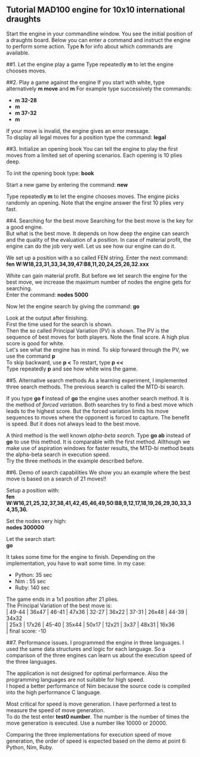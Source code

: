 
## Tutorial MAD100 engine for 10x10 international draughts

Start the engine in your commandline window. 
You see the initial position of a draughts board.
Below you can enter a command and instruct the engine to perform some action.
Type  **h**  for info about which commands are available.

##1. Let the engine play a game
Type repeatedly  **m**  to let the engine chooses moves.

##2. Play a game against the engine
If you start with white, type alternatively **m move** and **m**
For example type successively the commands:
- **m 32-28**
- **m**
- **m 37-32**
- **m**

If your move is invalid, the engine gives an error message.  
To display all legal moves for a position type the command: **legal**

##3. Initialize an opening book
You can tell the engine to play the first moves from a limited set of opening
scenarios. Each opening is 10 plies deep.  

To init the opening book type: **book**  

Start a new game by entering the command: **new**  

Type repeatedly **m** to let the engine chooses moves. The engine picks randomly 
an opening. Note that the engine answer the first 10 plies very fast.

##4. Searching for the best move
Searching for the best move is the key for a good engine.  
But what is the best move. It depends on how deep the engine can search and the
quality of the evaluation of a position. In case of material profit, the engine
can do the job very well. Let us see how our engine can do it.  

We set up a position with a so called FEN string. Enter the next command:  
**fen W:W18,23,31,33,34,39,47:B8,11,20,24,25,26,32.xxx**  

White can gain material profit. But before we let search the engine for the
best move, we increase the maximum number of nodes the engine gets for searching.  
Enter the command: **nodes 5000**  

Now let the engine search by giving the command: **go**  

Look at the output after finishing.  
First the time used for the search is shown.  
Then the so called Principal Variation (PV) is shown. The PV is the sequence of best
moves for both players. Note the final score. A high plus score is good for white.  
Let's see what the engine has in mind.
To skip forward through the PV, we use the command **p**   
To skip backward, use **p <**  To restart, type **p <<**  
Type repeatedly **p** and see how white wins the game.

##5. Alternative search methods
As a learning experiment, I implemented three search methods. The previous search
is called the MTD-bi search.  

If you type **go f** instead of **go** the engine uses another search method.
It is the method of *forced variation*. Both searches try to find a best move which
leads to the highest score. But the forced variation limits his move sequences to
moves where the opponent is forced to capture. The benefit is speed. But it does
not always lead to the best move.  

A third method is the well known *alpha-beta search*. Type **go ab** instead of
**go** to use this method. It is comparable with the first method. Allthough we
make use of aspiration windows for faster results, the MTD-bi method beats the
alpha-beta search in execution speed.  
Try the three methods in the example described before.

##6. Demo of search capabilities
We show you an example where the best move is based on a search of 21 moves!!  

Setup a position with:  
**fen W:W16,21,25,32,37,38,41,42,45,46,49,50:B8,9,12,17,18,19,26,29,30,33,34,35,36.**  

Set the nodes very high:  
**nodes 300000**  

Let the search start:  
**go**  

It takes some time for the engine to finish. Depending on the implementation, you
have to wait some time. In my case:  
- Python: 35 sec
- Nim :   55 sec
- Ruby:   140 sec

The game ends in a 1x1 position after 21 plies.  
The Principal Variation of the best move is:  
| 49-44 | 36x47 | 46-41 | 47x36 | 32-27 | 36x22 | 37-31 | 26x48 | 44-39 | 34x32   
| 25x3 | 17x26 | 45-40 | 35x44 | 50x17 | 12x21 | 3x37 | 48x31 | 16x36   
| final score:  -10  

##7. Performance issues.
I programmed the engine in three languages. I used the same data structures and
logic for each language. So a comparison of the three engines can learn us about
the execution speed of the three languages.  

The application is not designed for optimal performance. Also the programming
languages are not suitable for high speed.  
I hoped a better performance of Nim because the source code is compiled into the
high performance C language.  

Most critical for speed is move generation. I have performed a test to measure
the speed of move generation.  
To do the test enter **test0 number**. The number is the number of times the
move generation is executed. Use a number like 10000 or 20000.  

Comparing the three implementations for execution speed of move generation,
the order of speed is expected based on the demo at point 6: Python, Nim, Ruby.


